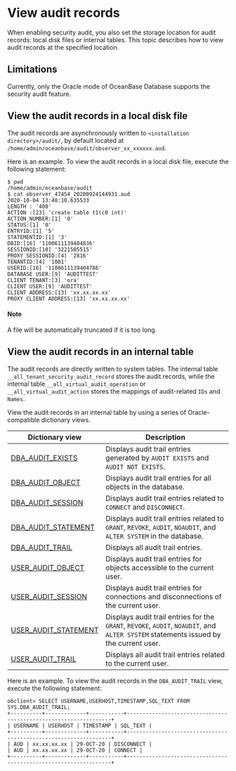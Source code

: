 # View audit records

When enabling security audit, you also set the storage location for audit records: local disk files or internal tables. This topic describes how to view audit records at the specified location.

## Limitations

Currently, only the Oracle mode of OceanBase Database supports the security audit feature.

## View the audit records in a local disk file

The audit records are asynchronously written to `<installation directory>/audit/`, by default located at `/home/admin/oceanbase/audit/observer_xx_xxxxxx.aud`.

Here is an example. To view the audit records in a local disk file, execute the following statement:

```shell
$ pwd
/home/admin/oceanbase/audit
$ cat observer_47454_20200924144931.aud
2020-10-04 13:48:10.635533
LENGTH : '408'
ACTION :[23] 'create table t1(c0 int)'
ACTION_NUMBER:[1] '0'
STATUS:[1] '0'
ENTRYID:[1] '5'
STATEMENTID:[1] '3'
DBID:[16] '1100611139404836'
SESSIONID:[10] '3221505515'
PROXY SESSIONID:[4] '2816'
TENANTID:[4] '1001'
USERID:[16] '1100611139404786'
DATABASE USER:[9] 'AUDITTEST'
CLIENT TENANT:[3] 'ora'
CLIENT USER:[9] 'AUDITTEST'
CLIENT ADDRESS:[13] 'xx.xx.xx.xx'
PROXY CLIENT ADDRESS:[13] 'xx.xx.xx.xx'
```
<main id="notice" type='explain'>
<h4>Note</h4>
<p>A file will be automatically truncated if it is too long. </p>
</main>


## View the audit records in an internal table

The audit records are directly written to system tables. The internal table <code>__all_tenant_security_audit_record</code> stores the audit records, while the internal table <code>__all_virtual_audit_operation</code> or <code>__all_virtual_audit_action</code> stores the mappings of audit-related <code>IDs</code> and <code>Names</code>.

View the audit records in an internal table by using a series of Oracle-compatible dictionary views.

| Dictionary view | Description |
|-------------------|-------------|
| [DBA_AUDIT_EXISTS](../../../700.reference/700.system-views/500.system-view-of-oracle-mode/200.dictionary-view-of-oracle-mode/5600.dba_audit_exists-of-oracle-mode.md) | Displays audit trail entries generated by `AUDIT EXISTS` and `AUDIT NOT EXISTS`.  |
| [DBA_AUDIT_OBJECT](../../../700.reference/700.system-views/500.system-view-of-oracle-mode/200.dictionary-view-of-oracle-mode/5700.dba_audit_object-of-oracle-mode.md) | Displays audit trail entries for all objects in the database.  |
| [DBA_AUDIT_SESSION](../../../700.reference/700.system-views/500.system-view-of-oracle-mode/200.dictionary-view-of-oracle-mode/5800.dba_audit_session-of-oracle-mode.md) | Displays audit trail entries related to `CONNECT` and `DISCONNECT`.  |
| [DBA_AUDIT_STATEMENT](../../../700.reference/700.system-views/500.system-view-of-oracle-mode/200.dictionary-view-of-oracle-mode/5900.dba_audit_statement-of-oracle-mode.md) | Displays audit trail entries related to `GRANT`, `REVOKE`, `AUDIT`, `NOAUDIT`, and `ALTER SYSTEM` in the database.  |
| [DBA_AUDIT_TRAIL](../../../700.reference/700.system-views/500.system-view-of-oracle-mode/200.dictionary-view-of-oracle-mode/6000.dba_audit_trail-of-oracle-mode.md) | Displays all audit trail entries.  |
| [USER_AUDIT_OBJECT](../../../700.reference/700.system-views/500.system-view-of-oracle-mode/200.dictionary-view-of-oracle-mode/14400.user_audit_object-of-oracle-mode.md) | Displays audit trail entries for objects accessible to the current user.  |
| [USER_AUDIT_SESSION](../../../700.reference/700.system-views/500.system-view-of-oracle-mode/200.dictionary-view-of-oracle-mode/14500.user_audit_session-of-oracle-mode.md) | Displays audit trail entries for connections and disconnections of the current user.  |
| [USER_AUDIT_STATEMENT](../../../700.reference/700.system-views/500.system-view-of-oracle-mode/200.dictionary-view-of-oracle-mode/14600.user_audit_statement-of-oracle-mode.md) | Displays audit trail entries for the `GRANT`, `REVOKE`, `AUDIT`, `NOAUDIT`, and `ALTER SYSTEM` statements issued by the current user.  |
| [USER_AUDIT_TRAIL](../../../700.reference/700.system-views/500.system-view-of-oracle-mode/200.dictionary-view-of-oracle-mode/14700.user_audit_trail-of-oracle-mode.md) | Displays all audit trail entries related to the current user.  |

Here is an example. To view the audit records in the `DBA_AUDIT_TRAIL` view, execute the following statement:

```shell
obclient> SELECT USERNAME,USERHOST,TIMESTAMP,SQL_TEXT FROM SYS.DBA_AUDIT_TRAIL;
+----------+-------------+-----------+-----------------------------------------------------------------+
| USERNAME | USERHOST | TIMESTAMP | SQL_TEXT |
+----------+-------------+-----------+-----------------------------------------------------------------+
| AUD | xx.xx.xx.xx | 29-OCT-20 | DISCONNECT |
| AUD | xx.xx.xx.xx | 29-OCT-20 | CONNECT |
+----------+-------------+-----------+-----------------------------------------------------------------+
```
